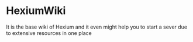 # HexiumWiki
It is the base wiki of Hexium and it even might help you to start a sever due to extensive resources in one place
